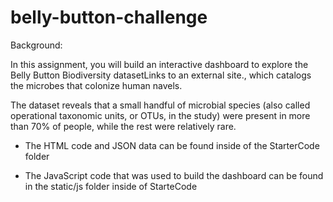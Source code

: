 # belly-button-challenge

Background:

In this assignment, you will build an interactive dashboard to explore the Belly Button Biodiversity datasetLinks to an external site., which catalogs the microbes that colonize human navels.

The dataset reveals that a small handful of microbial species (also called operational taxonomic units, or OTUs, in the study) were present in more than 70% of people, while the rest were relatively rare.


- The HTML code and JSON data can be found inside of the StarterCode folder

- The JavaScript code that was used to build the dashboard can be found in the static/js folder inside of StarteCode
